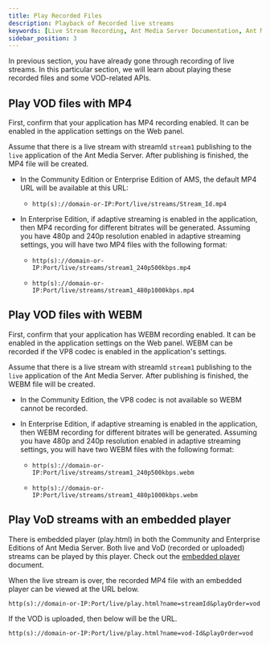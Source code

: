 ```yaml
---
title: Play Recorded Files 
description: Playback of Recorded live streams
keywords: [Live Stream Recording, Ant Media Server Documentation, Ant Media Server Tutorials]
sidebar_position: 3
---
```


In previous section, you have already gone through recording of live streams. In this particular section, we will learn about playing these recorded files and some VOD-related APIs.

## Play VOD files with MP4

First, confirm that your application has MP4 recording enabled. It can be enabled in the application settings on the Web panel.

Assume that there is a live stream with streamId `stream1` publishing to the `live` application of the Ant Media Server. After publishing is finished, the MP4 file will be created.

 * In the Community Edition or Enterprise Edition of AMS, the default MP4 URL will be available at this URL:
 
   * `http(s)://domain-or-IP:Port/live/streams/Stream_Id.mp4`

 * In Enterprise Edition, if adaptive streaming is enabled in the application, then MP4 recording for different bitrates will be generated. Assuming you have 480p and 240p resolution enabled in adaptive streaming settings, you will have two MP4 files with the following format:

    *  `http(s)://domain-or-IP:Port/live/streams/stream1_240p500kbps.mp4`

    *   ```http(s)://domain-or-IP:Port/live/streams/stream1_480p1000kbps.mp4```

## Play VOD files with WEBM

First, confirm that your application has WEBM recording enabled. It can be enabled in the application settings on the Web panel. WEBM can be recorded if the VP8 codec is enabled in the application's settings.

Assume that there is a live stream with streamId `stream1` publishing to the `live` application of the Ant Media Server. After publishing is finished, the WEBM file will be created.

 * In the Community Edition, the VP8 codec is not available so WEBM cannot be recorded.

 * In Enterprise Edition, if adaptive streaming is enabled in the application, then WEBM recording for different bitrates will be generated. Assuming you have 480p and 240p resolution enabled in adaptive streaming settings, you will have two WEBM files with the following format:

    *  `http(s)://domain-or-IP:Port/live/streams/stream1_240p500kbps.webm`

    *   ```http(s)://domain-or-IP:Port/live/streams/stream1_480p1000kbps.webm```

## Play VoD streams with an embedded player

There is embedded player (play.html) in both the Community and Enterprise Editions of Ant Media Server. Both live and VoD (recorded or uploaded) streams can be played by this player. Check out the [embedded player](https://deploy-preview-254--ant-media.netlify.app/guides/playing-live-stream/embedded-web-player/) document.

When the live stream is over, the recorded MP4 file with an embedded player can be viewed at the URL below.

`http(s)://domain-or-IP:Port/live/play.html?name=streamId&playOrder=vod`

If the VOD is uploaded, then below will be the URL.

`http(s)://domain-or-IP:Port/live/play.html?name=vod-Id&playOrder=vod`
